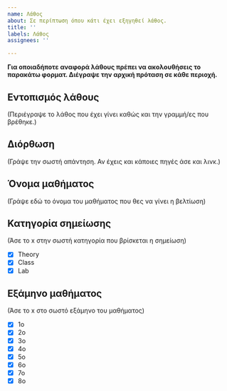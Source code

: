 ```yaml
---
name: Λάθος
about: Σε περίπτωση όπου κάτι έχει εξηγηθεί λάθος.
title: ''
labels: Λάθος
assignees: ''

---
```


**Για οποιαδήποτε αναφορά λάθους πρέπει να ακολουθήσεις το παρακάτω φορματ. Διέγραψε την αρχική πρόταση σε κάθε περιοχή.**
 
## Εντοπισμός λάθους

(Περιέγραψε το λάθος που έχει γίνει καθώς και την γραμμή/ες που βρέθηκε.)

## Διόρθωση

(Γράψε την σωστή απάντηση. Αν έχεις και κάποιες πηγές άσε και λινκ.)

##  Όνομα μαθήματος

(Γράψε εδώ το όνομα του μαθήματος που θες να γίνει η βελτίωση)

##  Κατηγορία σημείωσης
(Άσε το x στην σωστή κατηγορία που βρίσκεται η σημείωση)

- [x] Theory
- [x] Class
- [x] Lab

## Εξάμηνο μαθήματος

(Άσε το x στο σωστό εξάμηνο του μαθήματος)

- [x] 1ο
- [x] 2ο
- [x] 3ο
- [x] 4ο
- [x] 5ο
- [x] 6ο
- [x] 7ο
- [x] 8ο
